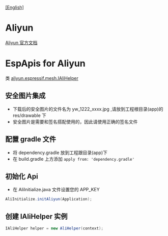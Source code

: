 [[English]](AliyunApis_en.md)

# Aliyun
[Aliyun 官方文档](https://living.aliyun.com/doc#demoapp.html)

# EspApis for Aliyun
类 [aliyun.espressif.mesh.IAliHelper](../../app/src/main/java/aliyun/espressif/mesh/IAliHelper.java)

## 安全图片集成
- 下载后的安全图片的文件名为 yw_1222_xxxx.jpg ,请放到工程根目录(app)的 res/drawable 下
- 安全图片是需要和签名搭配使用的，因此请使用正确的签名文件

## 配置 gradle 文件
- 将 dependency.gradle 放到工程跟目录(app)下
- 在 build.gradle 上方添加 ``apply from: 'dependency.gradle'``

## 初始化 Api
- 在 AliInitialize.java 文件设置您的 APP_KEY
```java
AliInitialize.initAliyun(Application);
```

## 创建 IAliHelper 实例
```java
IAliHelper helper = new AliHelper(context);
```
